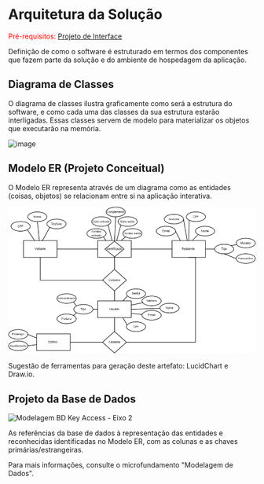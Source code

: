 # Arquitetura da Solução

<span style="color:red">Pré-requisitos: <a href="3-Projeto de Interface.md"> Projeto de Interface</a></span>

Definição de como o software é estruturado em termos dos componentes que fazem parte da solução e do ambiente de hospedagem da aplicação.

## Diagrama de Classes

O diagrama de classes ilustra graficamente como será a estrutura do software, e como cada uma das classes da sua estrutura estarão interligadas. Essas classes servem de modelo para materializar os objetos que executarão na memória.

![image](https://user-images.githubusercontent.com/83349744/192171616-ad69ab27-8cb7-4fb5-b279-e9dd4991e91d.png)



## Modelo ER (Projeto Conceitual)

O Modelo ER representa através de um diagrama como as entidades (coisas, objetos) se relacionam entre si na aplicação interativa.

![image](img/diagramamer.png)

Sugestão de ferramentas para geração deste artefato: LucidChart e Draw.io.


## Projeto da Base de Dados
![Modelagem BD Key Access - Eixo 2](https://user-images.githubusercontent.com/100497276/193484544-034e5878-1717-470a-b512-2657e6fbe4de.png)

As referências da base de dados à representação das entidades e reconhecidas identificadas no Modelo ER, com as colunas e as chaves primárias/estrangeiras.
 
Para mais informações, consulte o microfundamento "Modelagem de Dados".




